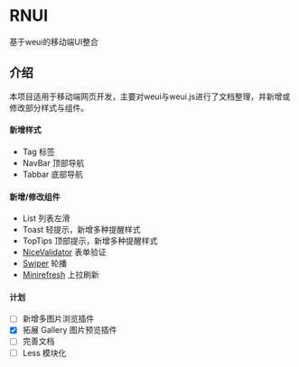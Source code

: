 # RNUI
基于weui的移动端UI整合

## 介绍
本项目适用于移动端网页开发，主要对weui与weui.js进行了文档整理，并新增或修改部分样式与组件。

#### 新增样式

- Tag 标签
- NavBar 顶部导航
- Tabbar 底部导航

#### 新增/修改组件

- List 列表左滑
- Toast 轻提示，新增多种提醒样式
- TopTips 顶部提示，新增多种提醒样式
- [NiceValidator](https://github.com/niceue/nice-validator) 表单验证
- [Swiper](https://github.com/nolimits4web/swiper) 轮播
- [Minirefresh](https://github.com/minirefresh/minirefresh) 上拉刷新


#### 计划

- [ ] 新增多图片浏览插件
- [x] 拓展 Gallery 图片预览插件
- [ ] 完善文档
- [ ] Less 模块化
